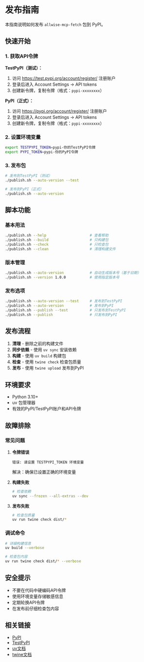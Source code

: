 # 发布指南

本指南说明如何发布 `allwise-mcp-fetch` 包到 PyPI。

## 快速开始

### 1. 获取API令牌

**TestPyPI（测试）：**
1. 访问 https://test.pypi.org/account/register/ 注册账户
2. 登录后进入 Account Settings → API tokens
3. 创建新令牌，复制令牌（格式：`pypi-xxxxxxxx`）

**PyPI（正式）：**
1. 访问 https://pypi.org/account/register/ 注册账户
2. 登录后进入 Account Settings → API tokens
3. 创建新令牌，复制令牌（格式：`pypi-xxxxxxxx`）

### 2. 设置环境变量

```bash
export TESTPYPI_TOKEN=pypi-你的TestPyPI令牌
export PYPI_TOKEN=pypi-你的PyPI令牌
```

### 3. 发布包

```bash
# 发布到TestPyPI（测试）
./publish.sh --auto-version --test

# 发布到PyPI（正式）
./publish.sh --auto-version
```

## 脚本功能

### 基本用法

```bash
./publish.sh --help                    # 查看帮助
./publish.sh --build                   # 只构建包
./publish.sh --check                   # 只检查包
./publish.sh --clean                   # 清理构建文件
```

### 版本管理

```bash
./publish.sh --auto-version            # 自动生成版本号（基于日期）
./publish.sh --version 1.0.0           # 使用指定版本号
```

### 发布选项

```bash
./publish.sh --auto-version --test     # 发布到TestPyPI
./publish.sh --auto-version            # 发布到PyPI
./publish.sh --publish --test          # 只发布到TestPyPI
./publish.sh --publish                 # 只发布到PyPI
```

## 发布流程

1. **清理** - 删除之前的构建文件
2. **同步依赖** - 使用 `uv sync` 安装依赖
3. **构建** - 使用 `uv build` 构建包
4. **检查** - 使用 `twine check` 检查包质量
5. **发布** - 使用 `twine upload` 发布到PyPI

## 环境要求

- Python 3.10+
- uv 包管理器
- 有效的PyPI/TestPyPI账户和API令牌

## 故障排除

### 常见问题

1. **令牌错误**
   ```
   错误: 请设置 TESTPYPI_TOKEN 环境变量
   ```
   解决：确保已设置正确的环境变量

2. **构建失败**
   ```bash
   # 检查依赖
   uv sync --frozen --all-extras --dev
   ```

3. **发布失败**
   ```bash
   # 检查包质量
   uv run twine check dist/*
   ```

### 调试命令

```bash
# 详细构建信息
uv build --verbose

# 检查包内容
uv run twine check dist/* --verbose
```

## 安全提示

- 不要在代码中硬编码API令牌
- 使用环境变量存储敏感信息
- 定期轮换API令牌
- 在发布前仔细检查包内容

## 相关链接

- [PyPI](https://pypi.org)
- [TestPyPI](https://test.pypi.org)
- [uv文档](https://docs.astral.sh/uv/)
- [twine文档](https://twine.readthedocs.io/)